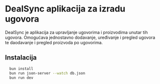# DealSync aplikacija za izradu ugovora

DealSync je aplikacija za upravljanje ugovorima i proizvodima unutar tih ugovora. Omogućava jednostavno dodavanje, uređivanje i pregled ugovora te daodavanje i pregled proizvoda po ugovorima.

## Instalacija


```bash
  bun install 
  bun run json-server --watch db.json
  bun run dev
```
    